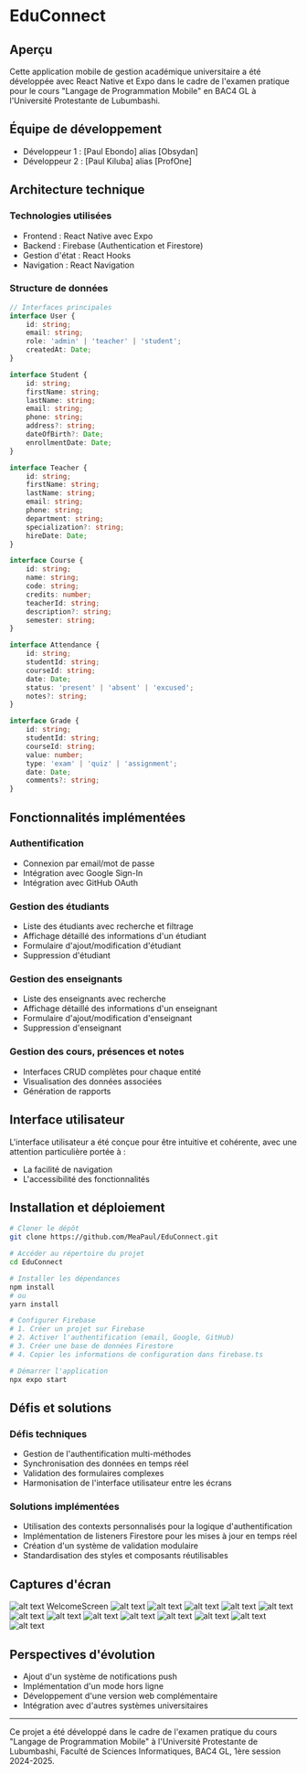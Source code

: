 # EduConnect

## Aperçu

Cette application mobile de gestion académique universitaire a été développée avec React Native et Expo dans le cadre de l'examen pratique pour le cours "Langage de Programmation Mobile" en BAC4 GL à l'Université Protestante de Lubumbashi.

## Équipe de développement

- Développeur 1 : [Paul Ebondo] alias [Obsydan]
- Développeur 2 : [Paul Kiluba] alias [ProfOne]

## Architecture technique

### Technologies utilisées

- Frontend : React Native avec Expo
- Backend : Firebase (Authentication et Firestore)
- Gestion d'état : React Hooks
- Navigation : React Navigation

### Structure de données

```typescript
// Interfaces principales
interface User {
    id: string;
    email: string;
    role: 'admin' | 'teacher' | 'student';
    createdAt: Date;
}

interface Student {
    id: string;
    firstName: string;
    lastName: string;
    email: string;
    phone: string;
    address?: string;
    dateOfBirth?: Date;
    enrollmentDate: Date;
}

interface Teacher {
    id: string;
    firstName: string;
    lastName: string;
    email: string;
    phone: string;
    department: string;
    specialization?: string;
    hireDate: Date;
}

interface Course {
    id: string;
    name: string;
    code: string;
    credits: number;
    teacherId: string;
    description?: string;
    semester: string;
}

interface Attendance {
    id: string;
    studentId: string;
    courseId: string;
    date: Date;
    status: 'present' | 'absent' | 'excused';
    notes?: string;
}

interface Grade {
    id: string;
    studentId: string;
    courseId: string;
    value: number;
    type: 'exam' | 'quiz' | 'assignment';
    date: Date;
    comments?: string;
}
```

## Fonctionnalités implémentées

### Authentification

- Connexion par email/mot de passe
- Intégration avec Google Sign-In
- Intégration avec GitHub OAuth

### Gestion des étudiants

- Liste des étudiants avec recherche et filtrage
- Affichage détaillé des informations d'un étudiant
- Formulaire d'ajout/modification d'étudiant
- Suppression d'étudiant

### Gestion des enseignants

- Liste des enseignants avec recherche
- Affichage détaillé des informations d'un enseignant
- Formulaire d'ajout/modification d'enseignant
- Suppression d'enseignant

### Gestion des cours, présences et notes

- Interfaces CRUD complètes pour chaque entité
- Visualisation des données associées
- Génération de rapports

## Interface utilisateur

L'interface utilisateur a été conçue pour être intuitive et cohérente, avec une attention particulière portée à :

- La facilité de navigation
- L'accessibilité des fonctionnalités

## Installation et déploiement

```bash
# Cloner le dépôt
git clone https://github.com/MeaPaul/EduConnect.git

# Accéder au répertoire du projet
cd EduConnect

# Installer les dépendances
npm install
# ou
yarn install

# Configurer Firebase
# 1. Créer un projet sur Firebase
# 2. Activer l'authentification (email, Google, GitHub)
# 3. Créer une base de données Firestore
# 4. Copier les informations de configuration dans firebase.ts

# Démarrer l'application
npx expo start
```

## Défis et solutions

### Défis techniques

- Gestion de l'authentification multi-méthodes
- Synchronisation des données en temps réel
- Validation des formulaires complexes
- Harmonisation de l'interface utilisateur entre les écrans

### Solutions implémentées

- Utilisation des contexts personnalisés pour la logique d'authentification
- Implémentation de listeners Firestore pour les mises à jour en temps réel
- Création d'un système de validation modulaire
- Standardisation des styles et composants réutilisables

## Captures d'écran
![alt text](iPhone-13-PRO-localhost.png) WelcomeScreen
![alt text](Google-Pixel-6-PRO-localhost.png)
![alt text](<Google-Pixel-6-PRO-localhost (12).png>) ![alt text](<Google-Pixel-6-PRO-localhost (1).png>) ![alt text](<Google-Pixel-6-PRO-localhost (2).png>) ![alt text](<Google-Pixel-6-PRO-localhost (3).png>) ![alt text](<Google-Pixel-6-PRO-localhost (4).png>) ![alt text](<Google-Pixel-6-PRO-localhost (5).png>) ![alt text](<Google-Pixel-6-PRO-localhost (6).png>) ![alt text](<Google-Pixel-6-PRO-localhost (7).png>) ![alt text](<Google-Pixel-6-PRO-localhost (8).png>) ![alt text](<Google-Pixel-6-PRO-localhost (9).png>) ![alt text](<Google-Pixel-6-PRO-localhost (10).png>) ![alt text](<Google-Pixel-6-PRO-localhost (11).png>)

## Perspectives d'évolution

- Ajout d'un système de notifications push
- Implémentation d'un mode hors ligne
- Développement d'une version web complémentaire
- Intégration avec d'autres systèmes universitaires

---

Ce projet a été développé dans le cadre de l'examen pratique du cours "Langage de Programmation Mobile" à l'Université Protestante de Lubumbashi, Faculté de Sciences Informatiques, BAC4 GL, 1ère session 2024-2025.
